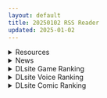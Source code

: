```yaml
---
layout: default
title: 20250102 RSS Reader
updated: 2025-01-02
---
```


<details class='content-parent'>
<summary>
Resources
</summary>
<details class='content-child'>
<summary>
<span class='rss-title'> [想给老师做饭的枫香个人汉化][白凤工房 (古宇谷)] 枯花 (aidorumasuta shainiーカラーズ) </span> <a class='rss-link' href='https://gmgard.com/gm128186' target='_blank'>&nbsp;</a>
<div class='rss-published'> 🕛 20250101 18:48:28</div>
</summary>
<img src="https://static.gmgard.us/Images/upload/12618020248283042.jpg" /><br /><p>原话
本作品为想给老师做饭的枫香个人汉化，如有翻译错误还请见谅
注：本作品仅供学习与交流，不可用于商业或者盈利，转载请随意
---------------剪---------切--------线--------------------
https://www.fanbox.cc/@koukoku/posts/8955500
如有能力请支持原画师哦</p>
</details>
<details class='content-child'>
<summary>
<span class='rss-title'> [布洛基个人汉化][大雪系砲! (かわち雪)] モチモチトランス! </span> <a class='rss-link' href='https://gmgard.com/gm128185' target='_blank'>&nbsp;</a>
<div class='rss-published'> 🕛 20250101 18:24:14</div>
</summary>
<img src="https://static.gmgard.us/Images/upload/16425020224139522.jpg" /><br /><p>原话
大家好，這邊是布洛基，這次帶來的是C105發售的明日方舟的松果本

在整到圖源後，歷經一番努力後順利找到了翻譯幫忙完成這本

同時作為2025年第一本漢化本，也具有一定程度的象徵意義呢

希望各位可以喜歡，也祝大家新年快樂！


購買地址：https://www.dlsite.com/maniax/work/=/product_id/RJ01311168.html

有能力也請多多支持作者</p>
</details>
<details class='content-child'>
<summary>
<span class='rss-title'> [未知汉化][メメ屋 (メメ50)] オカネダイスキ 1.5 </span> <a class='rss-link' href='https://gmgard.com/gm128184' target='_blank'>&nbsp;</a>
<div class='rss-published'> 🕛 20250101 18:14:24</div>
</summary>
<img src="https://static.gmgard.us/Images/upload/13156020214241007.jpg" /><br /><p>看见封面就顶不住了，太色了这衣服。</p>
</details>
<details class='content-child'>
<summary>
<span class='rss-title'> [天帝哥個人漢化][加瀬大輝] 10歳年下のいとこちゃん m1-m25 </span> <a class='rss-link' href='https://gmgard.com/gm128183' target='_blank'>&nbsp;</a>
<div class='rss-published'> 🕛 20250101 18:11:32</div>
</summary>
<img src="https://static.gmgard.us/Images/upload/20442020211316979.jpg" /><br /><p>感谢汉化，大辉的小短剧有更新了</p>
</details>
<details class='content-child'>
<summary>
<span class='rss-title'> [同人动画]SFMPOV大佬至24年11月作品合集[10G] </span> <a class='rss-link' href='https://gmgard.com/gm128182' target='_blank'>&nbsp;</a>
<div class='rss-published'> 🕛 20250101 17:33:36</div>
</summary>
<img src="https://static.gmgard.us/Images/upload/11560020133367357.jpg" /><br /><p>看见守望先锋真是感慨，这都八年了。</p>
</details>
<details class='content-child'>
<summary>
<span class='rss-title'> [同人动画]ricphastly大佬至24年12月作品合集[58G] </span> <a class='rss-link' href='https://gmgard.com/gm128181' target='_blank'>&nbsp;</a>
<div class='rss-published'> 🕛 20250101 16:43:25</div>
</summary>
<img src="https://static.gmgard.us/Images/upload/10084020043258224.jpg" /><br /><p>这个就差圣诞节那个双飞了，欢迎来个英雄补充一下~</p>
</details>
<details class='content-child'>
<summary>
<span class='rss-title'> [同人动画]Amplected大佬至24年12月作品合集[6G] </span> <a class='rss-link' href='https://gmgard.com/gm128180' target='_blank'>&nbsp;</a>
<div class='rss-published'> 🕛 20250101 15:46:46</div>
</summary>
<img src="https://static.gmgard.us/Images/upload/40873012346466570.jpg" /><br /><p>好久没看见这种画风了，开冲！</p>
</details>
<details class='content-child'>
<summary>
<span class='rss-title'> [P站ID=16051830][Alpha91] 作品合集 至2024年12月[5GB] </span> <a class='rss-link' href='https://gmgard.com/gm128179' target='_blank'>&nbsp;</a>
<div class='rss-published'> 🕛 20250101 15:38:03</div>
</summary>
<img src="https://static.gmgard.us/Images/upload/23521012338031569.jpg" /><br /><p>我的评价：这作者色图真的棒量也大开导
资深评价：幼幼的有有点成熟的少女，完美的小脚，反差极大的强壮群交与性交对象，射得我停不下来，太好用了。</p>
</details>

</details>
<details class='content-parent'>
<summary>
News
</summary>

</details>
<details class='content-parent'>
<summary>
DLsite Game Ranking
</summary>
<details class='content-child'>
<summary>
<span class='rss-title'> 傲慢な怪獣姫&名探偵使い魔 [Mango Party] </span> <a class='rss-link' href='https://www.dlsite.com/maniax/work/=/product_id/RJ01263980.html' target='_blank'>&nbsp;</a>
<div class='rss-published'> 🕛 20250102 13:15:51</div>
</summary>
<img src ="http://img.dlsite.jp/modpub/images2/work/doujin/RJ01264000/RJ01263980_img_main.jpg"/><br/>カラフルな共同生活で怪獣姫の奴○として生きる! 豊かでエキサイティングな時間管理恋愛SLG!
</details>
<details class='content-child'>
<summary>
<span class='rss-title'> MazeCave~俺の感覚遮断触手ダンジョン! [東京乳業] </span> <a class='rss-link' href='https://www.dlsite.com/maniax/work/=/product_id/RJ01245835.html' target='_blank'>&nbsp;</a>
<div class='rss-published'> 🕛 20250102 13:15:51</div>
</summary>
<img src ="http://img.dlsite.jp/modpub/images2/work/doujin/RJ01246000/RJ01245835_img_main.jpg"/><br/>感覚遮断トラップでドジな冒険者の魔力を搾り取れ!俺の苗床ダンジョンを作ろう!
</details>
<details class='content-child'>
<summary>
<span class='rss-title'> 【简体中文版】无法忍耐的处男哥哥和不直率的叛逆妹妹 [Whisp] </span> <a class='rss-link' href='https://www.dlsite.com/maniax/work/=/product_id/RJ01060805.html' target='_blank'>&nbsp;</a>
<div class='rss-published'> 🕛 20250102 13:15:51</div>
</summary>
<img src ="http://img.dlsite.jp/modpub/images2/work/doujin/RJ01061000/RJ01060805_img_main.jpg"/><br/>仲が悪いところから始まるナマイキHな兄妹関係。主人公は妹モノが大好きなお兄ちゃ ん。だが実際の妹は理想とはかけ離れた妹でケンカばかりの毎日だったが……。外見と 性格がプレイごとに変わる『俺の妹システム 』により、あなただけの妹「ちえ」との想い出を作っていこう。全9種類の妹ごとに異なるエッチシーンやRPG探索で進めていく ストーリーなど「妹は選べない!」をテー マに妹一筋のスタッフがこだわりぬいた作品を是非!
</details>
<details class='content-child'>
<summary>
<span class='rss-title'> 【简体中文版】无法忍耐的处男哥哥和不坦率的叛逆妹妹　APPEND.02 那之后变了吗? [Whisp] </span> <a class='rss-link' href='https://www.dlsite.com/maniax/work/=/product_id/RJ01096700.html' target='_blank'>&nbsp;</a>
<div class='rss-published'> 🕛 20250102 13:15:51</div>
</summary>
<img src ="http://img.dlsite.jp/modpub/images2/work/doujin/RJ01097000/RJ01096700_img_main.jpg"/><br/>有一天，哥哥很生气。自从和妹妹千惠发展成H的关系后，他们之间产生了微妙的变化，主要是朝着不好的方向。无奈的女向导只能扮演倾听者的角色……这是『无法忍耐的处男哥哥和无法变得冷静的反叛妹妹』场景追加DLC补丁的第二弹。可以游玩本篇结束后的，包含了H场景的追加剧情。 ※游玩时需要游戏本体。
</details>
<details class='content-child'>
<summary>
<span class='rss-title'> 【简体中文版】无法忍耐的处男哥哥和不坦率的叛逆妹妹　APPEND.03 两人是共犯关系 [Whisp] </span> <a class='rss-link' href='https://www.dlsite.com/maniax/work/=/product_id/RJ01100002.html' target='_blank'>&nbsp;</a>
<div class='rss-published'> 🕛 20250102 13:15:51</div>
</summary>
<img src ="http://img.dlsite.jp/modpub/images2/work/doujin/RJ01101000/RJ01100002_img_main.jpg"/><br/>『无法忍耐的处男哥哥和无法变得冷静的反叛妹妹』场景追加DLC补丁的第三弹。曾经，哥哥被妹妹千惠看到了自己正在自慰的景象，这件事甚至被拿到了家庭会议上讨论，从而给哥哥留下了心理创伤。然后，他在无意中看到了千惠正在自慰的场面，于是为了复仇，顺带让妹妹自慰给自己看……
</details>

</details>
<details class='content-parent'>
<summary>
DLsite Voice Ranking
</summary>
<details class='content-child'>
<summary>
<span class='rss-title'> ✅1/4まで期間限定7大特典+レビュー企画✅【恋人ってえっちするものなんでしょ?】案外スケベな水無瀬さんが「カノジョ」になった日。 [桃色みんと] </span> <a class='rss-link' href='https://www.dlsite.com/maniax/work/=/product_id/RJ01290632.html' target='_blank'>&nbsp;</a>
<div class='rss-published'> 🕛 20250102 13:15:54</div>
</summary>
<img src ="http://img.dlsite.jp/modpub/images2/work/doujin/RJ01291000/RJ01290632_img_main.jpg"/><br/>「理由は特にない。たまたま君だった、ってだけ」成績優秀。クールで美人な女子高生。男子からの告白を一度も受けいれた事がない“高嶺の花”。そんな水無瀬さんがボクの「カノジョ」になった…。だらしなく足を広げ、肢体を見せつけてくるカノジョ…。 すらりと伸びた白い太もも、穢れのない純白の下着…。「シよ? だって…恋人ってえっちするものなんでしょ…?」
</details>
<details class='content-child'>
<summary>
<span class='rss-title'> ❤️甘あねメイド❤️「お姉ちゃんが"あまあまちゅっちゅ"してあげる...❤️」 [桃色みんと] </span> <a class='rss-link' href='https://www.dlsite.com/maniax/work/=/product_id/RJ01261681.html' target='_blank'>&nbsp;</a>
<div class='rss-published'> 🕛 20250102 13:15:54</div>
</summary>
<img src ="http://img.dlsite.jp/modpub/images2/work/doujin/RJ01262000/RJ01261681_img_main.jpg"/><br/>お姉ちゃんメイドはボクくん(あなた)の事がだ～いすきっ♪ボクくんの為ならば、添い寝に耳舐めにオナサポだってしてあげますっ♪お手々やお口、そしておま◯こっ♪お姉ちゃんの身体ぜ～んぶを使って、喜んでご奉仕させていただきますっ♪「そう...だってお姉ちゃんは...ボクくん専属の..."お姉ちゃんメイド"なんだから...♪」
</details>
<details class='content-child'>
<summary>
<span class='rss-title'> メイドのマナちゃんに耳かきしてもらおう [Crescendo] </span> <a class='rss-link' href='https://www.dlsite.com/maniax/work/=/product_id/RJ01293993.html' target='_blank'>&nbsp;</a>
<div class='rss-published'> 🕛 20250102 13:15:54</div>
</summary>
<img src ="http://img.dlsite.jp/modpub/images2/work/doujin/RJ01294000/RJ01293993_img_main.jpg"/><br/>【3DASMR】でお馴染みのマナちゃんの耳かきが沢山!耳かき一回分のオムニバス形式なので気分に合わせて楽しめます。おまけとしてYouTubeにアップされている動画の音声も付いてます。声 棗いつき様
</details>
<details class='content-child'>
<summary>
<span class='rss-title'> 【简体中文版】JK精灵的异世界孕活～性夜的圣诞节特别篇～ [青春×フェティシズム] </span> <a class='rss-link' href='https://www.dlsite.com/maniax/work/=/product_id/RJ01308361.html' target='_blank'>&nbsp;</a>
<div class='rss-published'> 🕛 20250102 13:15:54</div>
</summary>
<img src ="http://img.dlsite.jp/modpub/images2/work/doujin/RJ01309000/RJ01308361_img_main.jpg"/><br/>圣诞快乐♪你喜欢新娘精灵的怀孕后宫吗?  你一直是个好孩子,所以圣诞新娘精灵们为你准备了一个"性爱6小时"的神圣之夜。  作为今年最后的回忆,要不要和可爱的新娘精灵们度过美好甜蜜又淫靡的夜晚呢?
</details>
<details class='content-child'>
<summary>
<span class='rss-title'> 憧れの男装麗人の真琴さんがボクの為に性処理執事♀として就任した日♪【お下品ご奉仕】 [桃色みんと] </span> <a class='rss-link' href='https://www.dlsite.com/maniax/work/=/product_id/RJ01242298.html' target='_blank'>&nbsp;</a>
<div class='rss-published'> 🕛 20250102 13:15:54</div>
</summary>
<img src ="http://img.dlsite.jp/modpub/images2/work/doujin/RJ01243000/RJ01242298_img_main.jpg"/><br/>『それではお坊っちゃま?♪ 教育係による"おチンポ教育"...始めちゃいましょう...?♪』あなた専属の男装執事の七城真琴♪ 中性的な顔立ちに執事らしくスラリとした長身で皆の憧れの麗人♪ 一方で、出るところがしっかりと出てるエロメス体型♪ あなたの性教育係としてのお下品性処理を通じて、本性が暴かれていき...?♪
</details>

</details>
<details class='content-parent'>
<summary>
DLsite Comic Ranking
</summary>
<details class='content-child'>
<summary>
<span class='rss-title'> ダウナー研究者お姉さんにお願いしてえっちなことしてもらう話。 [内臓研究所] </span> <a class='rss-link' href='https://www.dlsite.com/maniax/work/=/product_id/RJ01225571.html' target='_blank'>&nbsp;</a>
<div class='rss-published'> 🕛 20250102 13:15:56</div>
</summary>
<img src ="http://img.dlsite.jp/modpub/images2/work/doujin/RJ01226000/RJ01225571_img_main.jpg"/><br/>ダウナー研究者お姉さんとえっちなことをしよう
</details>
<details class='content-child'>
<summary>
<span class='rss-title'> 家が湿気過ぎて生えてきた幻覚誘発するキノコを誤食して発情したあとのあれやこれ [捕食少女] </span> <a class='rss-link' href='https://www.dlsite.com/maniax/work/=/product_id/RJ01114389.html' target='_blank'>&nbsp;</a>
<div class='rss-published'> 🕛 20250102 13:15:56</div>
</summary>
<img src ="http://img.dlsite.jp/modpub/images2/work/doujin/RJ01115000/RJ01114389_img_main.jpg"/><br/>これはごく普通すぎて普通でしかない一人の女子大学生の日常ストーリーです。 家の中が湿気てキノコが生えることになり、好奇心からそのキノコを誤って摂取した結果、幻覚を体験します。本文は52ページ。特典のおまけ2枚付きです。
</details>
<details class='content-child'>
<summary>
<span class='rss-title'> 女畜加工プラント 捕らわれたヒーロー・ツインバード加工記録 後編 [超健康屋] </span> <a class='rss-link' href='https://www.dlsite.com/maniax/work/=/product_id/RJ01294019.html' target='_blank'>&nbsp;</a>
<div class='rss-published'> 🕛 20250102 13:15:56</div>
</summary>
<img src ="http://img.dlsite.jp/modpub/images2/work/doujin/RJ01295000/RJ01294019_img_main.jpg"/><br/>様々な女性を捕らえクライアントに都合の良い女畜へと加工する女畜加工プラント。 今回捕らえられた超常の力を持つスーパーヒロイン、ニカとラキは非人道的かつ尊厳を踏みにじる残酷な加工を受け続ける事となる……
</details>
<details class='content-child'>
<summary>
<span class='rss-title'> 強迫性欲望 [壞茸社] </span> <a class='rss-link' href='https://www.dlsite.com/maniax/work/=/product_id/RJ01152226.html' target='_blank'>&nbsp;</a>
<div class='rss-published'> 🕛 20250102 13:15:56</div>
</summary>
<img src ="http://img.dlsite.jp/modpub/images2/work/doujin/RJ01153000/RJ01152226_img_main.jpg"/><br/>偏執的潔癖主義VS性欲MAXの思春期-セックス対決!
</details>
<details class='content-child'>
<summary>
<span class='rss-title'> 女畜加工プラント 捕らわれたヒーロー・ツインバード加工記録 前編 [超健康屋] </span> <a class='rss-link' href='https://www.dlsite.com/maniax/work/=/product_id/RJ01222062.html' target='_blank'>&nbsp;</a>
<div class='rss-published'> 🕛 20250102 13:15:56</div>
</summary>
<img src ="http://img.dlsite.jp/modpub/images2/work/doujin/RJ01223000/RJ01222062_img_main.jpg"/><br/>様々な女性を捕らえクライアントに都合の良い女畜へと加工する女畜加工プラント。 今回捕らえられた超常の力を持つスーパーヒロイン、ニカとラキは非人道的かつ尊厳を踏みにじる残酷な加工を受け続ける事となる……
</details>

</details>
